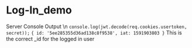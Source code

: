 # Log-In_demo
Server Console Output \n
`console.log(jwt.decode(req.cookies.usertoken, secret));`
`{ id: '5ee285355d36ad138c8f9538', iat: 1591903803 }`
This is the correct _id for the logged in user

